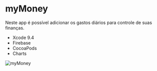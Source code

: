 # myMoney
Neste app é possível adicionar os gastos diários para controle de suas finanças.
- Xcode 9.4
- Firebase
- CocoaPods
- Charts


![myMoney](https://user-images.githubusercontent.com/29108604/57391569-2bc66980-7195-11e9-91c6-9787a6c57b65.gif)

